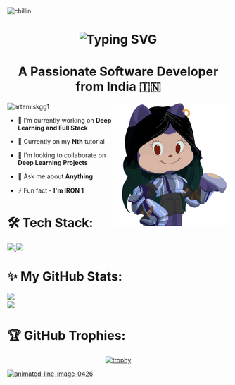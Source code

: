<img src="assets/studyin.gif" alt="chillin" width="1920" height="250"/>
<h1 align="center">
  <a href="https://git.io/typing-svg" style="text-decoration: none;">
    <span style="text-decoration: none;">
      <img src="https://readme-typing-svg.demolab.com?font=Aboreto&weight=800&size=36&duration=3000&pause=1000&color=0083C6&background=EBFF3900&center=true&multiline=true&random=false&width=450&height=130&lines=Greetings!+;I'm+Abha+Ghildiyal+%F0%9F%9A%80" alt="Typing SVG" style="text-decoration: none;" />
    </span>
  </a>
</h1>

<h1 align="center">A Passionate Software Developer from India 🇮🇳</h1>

<img align="right" width="265" src="assets/octocat-artemis.png" alt="artemisKGG1"  />
<p align="left"> <img src="https://komarev.com/ghpvc/?username=artemisKGG1&label=Profile%20views&color=0e2431&style=flat" alt="artemiskgg1" /> </p>

- 🔭 I’m currently working on **Deep Learning and Full Stack**

- 🌱 Currently on my **Nth** tutorial

- 👯 I’m looking to collaborate on **Deep Learning Projects**

- 💬 Ask me about **Anything**

- ⚡ Fun fact - **I'm IRON 1**

# 🛠️ Tech Stack:

<div align="left">
  <a href="https://skillicons.dev">
    <img src="https://skillicons.dev/icons?i=nodejs,github,javascript,typescript,react,express,fastapi,mongodb,mysql,nextjs"/>
    <img src="https://skillicons.dev/icons?i=c,cpp,python,tensorflow,pytorch,tailwind,git,kali,django,rust"/>
  </a>
</div>

# ✨ My GitHub Stats:

<div>
<img src="https://github-readme-stats.vercel.app/api?username=artemisKGG1&theme=tokyonight&hide_border=false&include_all_commits=true&count_private=false" width="450px"/>
<br/>
<img src="https://github-readme-streak-stats.herokuapp.com/?user=artemisKGG1&theme=tokyonight&hide_border=false" width="450px"/>
<br/>

</div>

# 🏆 GitHub Trophies:

<div align="center">

[![trophy](https://github-profile-trophy.vercel.app/?username=artemiskgg1&theme=onedark)](https://github.com/ryo-ma/github-profile-trophy)

</div>
<a href="https://www.animatedimages.org/cat-lines-562.htm"><img src="https://www.animatedimages.org/data/media/562/animated-line-image-0426.gif" border="0" alt="animated-line-image-0426" width="1920" height="2" /></a>
